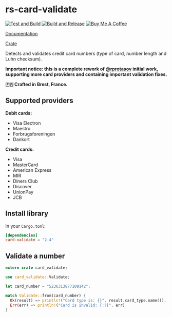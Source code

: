 rs-card-validate
================

[![Test and Build](https://github.com/valeriansaliou/rs-card-validate/workflows/Test%20and%20Build/badge.svg?branch=master)](https://github.com/valeriansaliou/rs-card-validate/actions?query=workflow%3A%22Test+and+Build%22) [![Build and Release](https://github.com/valeriansaliou/rs-card-validate/workflows/Build%20and%20Release/badge.svg)](https://github.com/valeriansaliou/rs-card-validate/actions?query=workflow%3A%22Build+and+Release%22) [![Buy Me A Coffee](https://img.shields.io/badge/buy%20me%20a%20coffee-donate-yellow.svg)](https://www.buymeacoffee.com/valeriansaliou)

[Documentation](https://docs.rs/crate/card-validate)

[Crate](https://crates.io/crates/card-validate)

Detects and validates credit card numbers (type of card, number length and Luhn checksum).

**Important notice: this is a complete rework of [@rprotasov](https://github.com/rprotasov/creditcardvalidator) initial work, supporting more card providers and containing important validation fixes.**

**🇫🇷 Crafted in Brest, France.**

## Supported providers

**Debit cards:**

* Visa Electron
* Maestro
* Forbrugsforeningen
* Dankort

**Credit cards:**

* Visa
* MasterCard
* American Express
* MIR
* Diners Club
* Discover
* UnionPay
* JCB

## Install library

In your `Cargo.toml`:

```toml
[dependencies]
card-validate = "2.4"
```

## Validate a number

```rust
extern crate card_validate;

use card_validate::Validate;

let card_number = "5236313877109142";

match Validate::from(card_number) {
  Ok(result) => println!("Card type is: {}", result.card_type.name()),
  Err(err) => println!("Card is invalid: {:?}", err)
}
```
